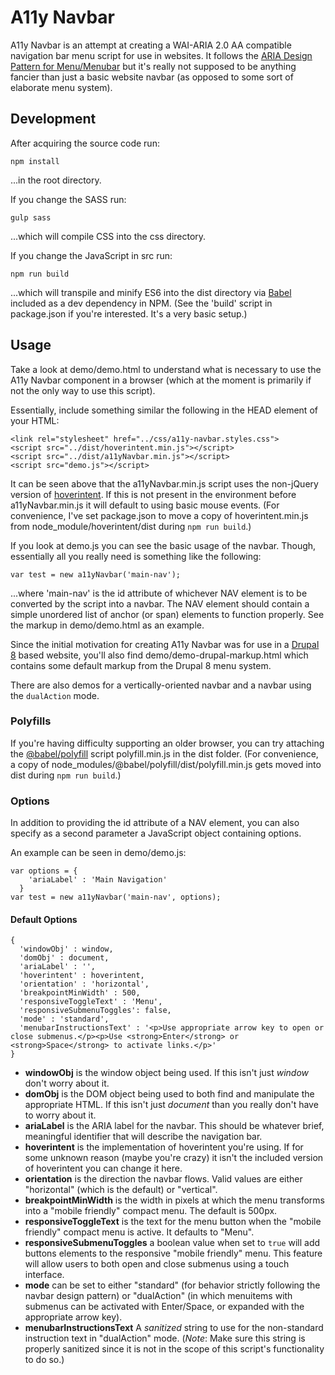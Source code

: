 # A11y Navbar

A11y Navbar is an attempt at creating a WAI-ARIA 2.0 AA compatible navigation bar menu script for use in websites. It follows the [ARIA Design Pattern for Menu/Menubar](https://www.w3.org/TR/wai-aria-practices-1.1/#menu) but it's really not supposed to be anything fancier than just a basic website navbar (as opposed to some sort of elaborate menu system).

## Development

After acquiring the source code run:

```
npm install
```

...in the root directory.

If you change the SASS run:

```
gulp sass
```

...which will compile CSS into the css directory.

If you change the JavaScript in src run:

```
npm run build
```

...which will transpile and minify ES6 into the dist directory via [Babel](https://babeljs.io/) included as a dev dependency in NPM. (See the 'build' script in package.json if you're interested. It's a very basic setup.)

## Usage

Take a look at demo/demo.html to understand what is necessary to use the A11y Navbar component in a browser (which at the moment is primarily if not the only way to use this script).

Essentially, include something similar the following in the HEAD element of your HTML:

```
<link rel="stylesheet" href="../css/a11y-navbar.styles.css">
<script src="../dist/hoverintent.min.js"></script>
<script src="../dist/a11yNavbar.min.js"></script>
<script src="demo.js"></script>
```

It can be seen above that the a11yNavbar.min.js script uses the non-jQuery version of [hoverintent](https://www.npmjs.com/package/hoverintent). If this is not present in the environment before a11yNavbar.min.js it will default to using basic mouse events. (For convenience, I've set package.json to move a copy of hoverintent.min.js from node_module/hoverintent/dist during `npm run build`.)

If you look at demo.js you can see the basic usage of the navbar. Though, essentially all you really need is something like the following:

```
var test = new a11yNavbar('main-nav');
```

...where 'main-nav' is the id attribute of whichever NAV element is to be converted by the script into a navbar. The NAV element should contain a simple unordered list of anchor (or span) elements to function properly. See the markup in demo/demo.html as an example.

Since the initial motivation for creating A11y Navbar was for use in a [Drupal 8](https://drupal.org) based website, you'll also find demo/demo-drupal-markup.html which contains some default markup from the Drupal 8 menu system.

There are also demos for a vertically-oriented navbar and a navbar using the `dualAction` mode.

### Polyfills

If you're having difficulty supporting an older browser, you can try attaching the [@babel/polyfill](https://babeljs.io/docs/en/babel-polyfill) script polyfill.min.js in the dist folder. (For convenience, a copy of node_modules/@babel/polyfill/dist/polyfill.min.js gets moved into dist during `npm run build`.)

### Options

In addition to providing the id attribute of a NAV element, you can also specify as a second parameter a JavaScript object containing options.

An example can be seen in demo/demo.js:

```
var options = {
    'ariaLabel' : 'Main Navigation'
  }
var test = new a11yNavbar('main-nav', options);
```

#### Default Options

```
{
  'windowObj' : window,
  'domObj' : document,
  'ariaLabel' : '',
  'hoverintent' : hoverintent,
  'orientation' : 'horizontal',
  'breakpointMinWidth' : 500,
  'responsiveToggleText' : 'Menu',
  'responsiveSubmenuToggles': false,
  'mode' : 'standard',
  'menubarInstructionsText' : '<p>Use appropriate arrow key to open or close submenus.</p><p>Use <strong>Enter</strong> or <strong>Space</strong> to activate links.</p>'
}
```

* **windowObj** is the window object being used. If this isn't just *window* don't worry about it.
* **domObj** is the DOM object being used to both find and manipulate the appropriate HTML. If this isn't just *document* than you really don't have to worry about it.
* **ariaLabel** is the ARIA label for the navbar. This should be whatever brief, meaningful identifier that will describe the navigation bar.
* **hoverintent** is the implementation of hoverintent you're using. If for some unknown reason (maybe you're crazy) it isn't the included version of hoverintent you can change it here.
* **orientation** is the direction the navbar flows. Valid values are either "horizontal" (which is the default) or "vertical".
* **breakpointMinWidth** is the width in pixels at which the menu transforms into a "mobile friendly" compact menu. The default is 500px.
* **responsiveToggleText** is the text for the menu button when the "mobile friendly" compact menu is active. It defaults to "Menu".
* **responsiveSubmenuToggles** a boolean value when set to `true` will add buttons elements to the responsive "mobile friendly" menu. This feature will allow users to both open and close submenus using a touch interface.
* **mode** can be set to either "standard" (for behavior strictly following the navbar design pattern) or "dualAction" (in which menuitems with submenus can be activated with Enter/Space, or expanded with the appropriate arrow key).
* **menubarInstructionsText** A _*sanitized*_ string to use for the non-standard instruction text in "dualAction" mode. (*Note*: Make sure this string is properly sanitized since it is not in the scope of this script's functionality to do so.)

 